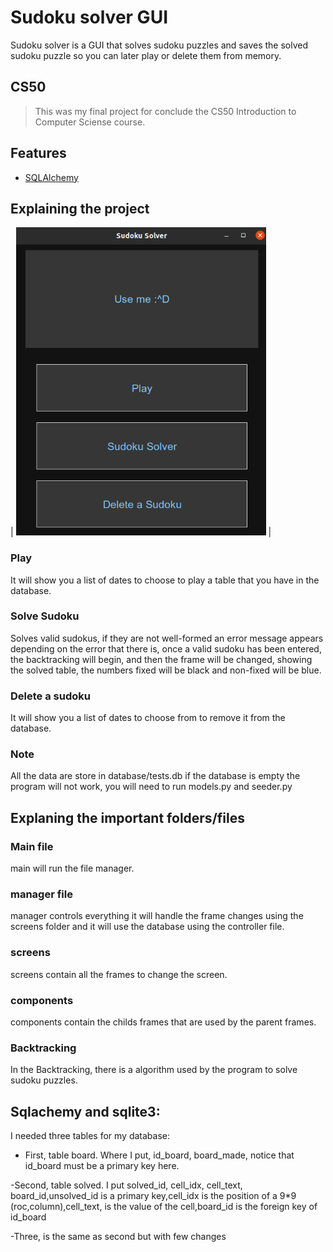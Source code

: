 # Sudoku solver GUI

Sudoku solver is a GUI that solves sudoku puzzles and saves the solved sudoku puzzle so you can later play or delete them from memory.

## CS50
>This was my final project for conclude the CS50 Introduction to Computer Sciense course.

## Features
- [SQLAlchemy](https://www.sqlalchemy.org/)
## Explaining the project
| <img src="Screenshots/Screenshot from 2022-11-06 18-58-19.png" width="400">  |
### Play 
It will show you a list of dates to choose to play a table that you have in the database.
### Solve Sudoku 
Solves valid sudokus, if they are not well-formed an error message appears depending on the error that there is,
once a valid sudoku has been entered, the backtracking will begin, and then the frame will be changed, showing the solved table, the numbers
fixed will be black and non-fixed will be blue.
### Delete a sudoku
It will show you a list of dates to choose from to remove it from the database.
### Note
All the data are store in database/tests.db
if the database is empty the program will not work, you will need to run models.py and seeder.py

## Explaning the important folders/files
### Main file
main will run the file manager.
### manager file
manager controls everything it will handle the frame changes using the screens folder and it will use the database using the controller file.
### screens
screens contain all the frames to change the screen.
### components
components contain the childs frames that are used by the parent frames.
### Backtracking
In the Backtracking, there is a algorithm used by the program to solve sudoku puzzles.
## Sqlachemy and sqlite3:

I needed three tables for my database:

- First, table board. Where I put, id_board, board_made, notice that id_board must be a primary key here.

-Second, table solved. I put solved_id, cell_idx, cell_text, board_id,unsolved_id is a primary key,cell_idx is the position of a 9*9 (roc,column),cell_text,
is the value of the cell,board_id is the foreign key of id_board

-Three, is the same as second but with few changes




